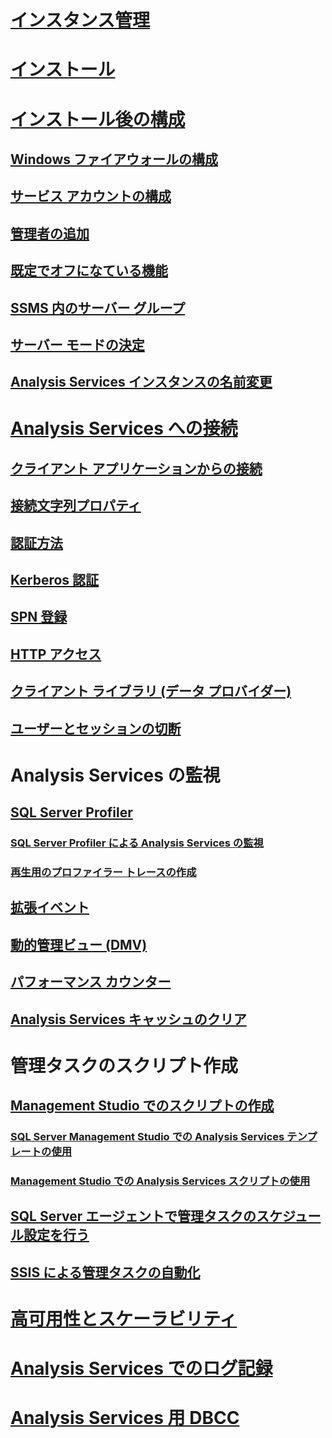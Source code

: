 # [インスタンス管理](analysis-services-instance-management.md)  
# [インストール](../../analysis-services/instances/install-windows/install-analysis-services.md)
# [インストール後の構成](post-install-configuration-analysis-services.md)  
## [Windows ファイアウォールの構成](configure-the-windows-firewall-to-allow-analysis-services-access.md)  
## [サービス アカウントの構成](configure-service-accounts-analysis-services.md)  
## [管理者の追加](grant-server-admin-rights-to-an-analysis-services-instance.md)  
## [既定でオフになている機能](features-off-by-default-analysis-services.md)  
## [SSMS 内のサーバー グループ](register-an-analysis-services-instance-in-a-server-group.md)  
## [サーバー モードの決定](determine-the-server-mode-of-an-analysis-services-instance.md)  
## [Analysis Services インスタンスの名前変更](rename-an-analysis-services-instance.md)  
# [Analysis Services への接続](connect-to-analysis-services.md)  
## [クライアント アプリケーションからの接続](connect-from-client-applications-analysis-services.md)  
## [接続文字列プロパティ](connection-string-properties-analysis-services.md)  
## [認証方法](authentication-methodologies-supported-by-analysis-services.md)  
## [Kerberos 認証](configure-analysis-services-for-kerberos-constrained-delegation.md)  
## [SPN 登録](spn-registration-for-an-analysis-services-instance.md)  
## [HTTP アクセス](configure-http-access-to-analysis-services-on-iis-8-0.md)  
## [クライアント ライブラリ (データ プロバイダー)](data-providers-used-for-analysis-services-connections.md)  
## [ユーザーとセッションの切断](disconnect-users-and-sessions-on-analysis-services-server.md)  
# Analysis Services の監視
## [SQL Server Profiler](use-sql-server-profiler-to-monitor-analysis-services.md)  
### [SQL Server Profiler による Analysis Services の監視](introduction-to-monitoring-analysis-services-with-sql-server-profiler.md)  
### [再生用のプロファイラー トレースの作成](create-profiler-traces-for-replay-analysis-services.md)  
## [拡張イベント](monitor-analysis-services-with-sql-server-extended-events.md)  
## [動的管理ビュー (DMV)](use-dynamic-management-views-dmvs-to-monitor-analysis-services.md)  
## [パフォーマンス カウンター](performance-counters-ssas.md)  
## [Analysis Services キャッシュのクリア](clear-the-analysis-services-caches.md)  
# 管理タスクのスクリプト作成
## [Management Studio でのスクリプトの作成](create-analysis-services-scripts-in-management-studio.md)  
### [SQL Server Management Studio での Analysis Services テンプレートの使用](use-analysis-services-templates-in-sql-server-management-studio.md)  
### [Management Studio での Analysis Services スクリプトの使用](analysis-services-scripts-project-in-sql-server-management-studio.md)  
## [SQL Server エージェントで管理タスクのスケジュール設定を行う](schedule-ssas-administrative-tasks-with-sql-server-agent.md)  
## [SSIS による管理タスクの自動化](automate-analysis-services-administrative-tasks-with-ssis.md)  
# [高可用性とスケーラビリティ](high-availability-and-scalability-in-analysis-services.md)  
# [Analysis Services でのログ記録](log-operations-in-analysis-services.md)  
# [Analysis Services 用 DBCC](database-consistency-checker-dbcc-for-analysis-services.md)  
